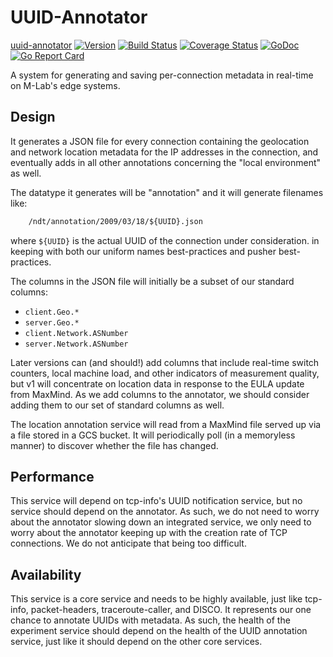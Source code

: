 # UUID-Annotator
[uuid-annotator](https://github.com/m-lab/uuid-annotator)  [![Version](https://img.shields.io/github/tag/m-lab/uuid-annotator.svg)](https://github.com/m-lab/uuid-annotator/releases)  [![Build Status](https://travis-ci.com/m-lab/uuid-annotator.svg?branch=master)](https://travis-ci.com/m-lab/uuid-annotator)  [![Coverage Status](https://coveralls.io/repos/m-lab/uuid-annotator/badge.svg?branch=master)](https://coveralls.io/github/m-lab/uuid-annotator?branch=master)  [![GoDoc](https://godoc.org/github.com/m-lab/uuid-annotator?status.svg)](https://godoc.org/github.com/m-lab/uuid-annotator)  [![Go Report Card](https://goreportcard.com/badge/github.com/m-lab/uuid-annotator)](https://goreportcard.com/report/github.com/m-lab/uuid-annotator)


A system for generating and saving per-connection metadata in real-time on
M-Lab's edge systems.

## Design

It generates a JSON file for every connection containing the geolocation and
network location metadata for the IP addresses in the connection, and eventually
adds in all other annotations concerning the "local environment" as well.

The datatype it generates will be "annotation" and it will generate filenames
like:

```txt
    /ndt/annotation/2009/03/18/${UUID}.json
```

where `${UUID}` is the actual UUID of the connection under consideration. in keeping
with both our uniform names best-practices and pusher best-practices.


The columns in the JSON file will initially be a subset of our standard columns: 

- `client.Geo.*`
- `server.Geo.*`
- `client.Network.ASNumber`
- `server.Network.ASNumber`

Later versions can (and should!) add columns that include real-time switch
counters, local machine load, and other indicators of measurement quality, but
v1 will concentrate on location data in response to the EULA update from
MaxMind. As we add columns to the annotator, we should consider adding them to
our set of standard columns as well.

The location annotation service will read from a MaxMind file served up via a
file stored in a GCS bucket. It will periodically poll (in a memoryless manner)
to discover whether the file has changed.

## Performance

This service will depend on tcp-info's UUID notification service, but no service
should depend on the annotator. As such, we do not need to worry about the
annotator slowing down an integrated service, we only need to worry about the
annotator keeping up with the creation rate of TCP connections. We do not
anticipate that being too difficult.

## Availability

This service is a core service and needs to be highly available, just like
tcp-info, packet-headers, traceroute-caller, and DISCO. It represents our one
chance to annotate UUIDs with metadata. As such, the health of the experiment
service should depend on the health of the UUID annotation service, just like it
should depend on the other core services.
